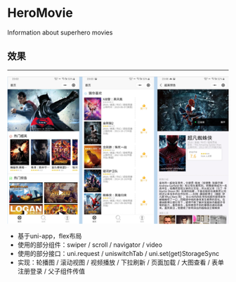 # HeroMovie
Information about superhero movies

## 效果

------

![index'One](https://github.com/MeetYifan/HeroMovie/blob/master/static/preview/preview.png)

- 基于uni-app，flex布局
- 使用的部分组件：swiper / scroll / navigator / video
- 使用的部分接口：uni.request / uniswitchTab / uni.set(get)StorageSync
- 实现：轮播图 / 滚动视图 / 视频播放 / 下拉刷新 / 页面加载 / 大图查看 / 表单注册登录 / 父子组件传值